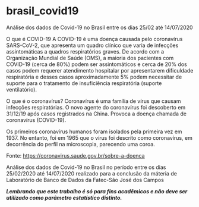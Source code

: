 # brasil_covid19
Análise dos dados de Covid-19 no Brasil entre os dias 25/02 até 14/07/2020

O que é COVID-19
A COVID-19 é uma doença causada pelo coronavírus SARS-CoV-2, que apresenta um quadro clínico que varia de infecções assintomáticas a quadros respiratórios graves. De acordo com a Organização Mundial de Saúde (OMS), a maioria dos pacientes com COVID-19 (cerca de 80%) podem ser assintomáticos e cerca de 20% dos casos podem requerer atendimento hospitalar por apresentarem dificuldade respiratória e desses casos aproximadamente 5% podem necessitar de suporte para o tratamento de insuficiência respiratória (suporte ventilatório).

O que é o coronavírus?
Coronavírus é uma família de vírus que causam infecções respiratórias. O novo agente do coronavírus foi descoberto em 31/12/19 após casos registrados na China. Provoca a doença chamada de coronavírus (COVID-19).

Os primeiros coronavírus humanos foram isolados pela primeira vez em 1937. No entanto, foi em 1965 que o vírus foi descrito como coronavírus, em decorrência do perfil na microscopia, parecendo uma coroa.

Fonte: https://coronavirus.saude.gov.br/sobre-a-doenca

Análise dos dados de Covid-19 no Brasil no período entre os dias 25/02/2020 até 14/07/2020 realizado para a conclusão da máteria de Laboratório de Banco de Dados da Fatec-São José dos Campos 

***Lembrando que este trabalho é só para fins acadêmicos e não deve ser utilizado como parâmetro estatístico distinto.***
